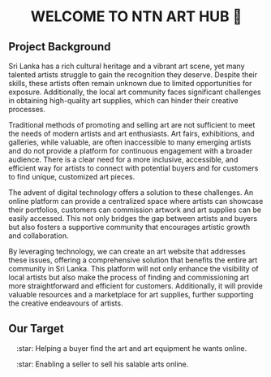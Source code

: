 <h1 align="center">WELCOME TO NTN ART HUB  👋</h1>

<h2>Project Background</h2>
<p>Sri Lanka has a rich cultural heritage and a vibrant art scene, yet many talented artists struggle to gain the recognition they deserve. Despite their skills, these artists often remain unknown due to limited opportunities for exposure. Additionally, the local art community faces significant challenges in obtaining high-quality art supplies, which can hinder their creative processes.</p>

<p>Traditional methods of promoting and selling art are not sufficient to meet the needs of modern artists and art enthusiasts. Art fairs, exhibitions, and galleries, while valuable, are often inaccessible to many emerging artists and do not provide a platform for continuous engagement with a broader audience. There is a clear need for a more inclusive, accessible, and efficient way for artists to connect with potential buyers and for customers to find unique, customized art pieces.</p>

<p>The advent of digital technology offers a solution to these challenges. An online platform can provide a centralized space where artists can showcase their portfolios, customers can commission artwork and art supplies can be easily accessed. This not only bridges the gap between artists and buyers but also fosters a supportive community that encourages artistic growth and collaboration.</p>

<p>By leveraging technology, we can create an art website that addresses these issues, offering a comprehensive solution that benefits the entire art community in Sri Lanka. This platform will not only enhance the visibility of local artists but also make the process of finding and commissioning art more straightforward and efficient for customers. Additionally, it will provide valuable resources and a marketplace for art supplies, further supporting the creative endeavours of artists.</p>


<h2>Our Target</h2>
<p>&nbsp;&nbsp;&nbsp;&nbsp;:star: Helping a buyer find the art and art equipment he wants online.</p>
<p>&nbsp;&nbsp;&nbsp;&nbsp;:star: Enabling a seller to sell his salable arts online.</p>
